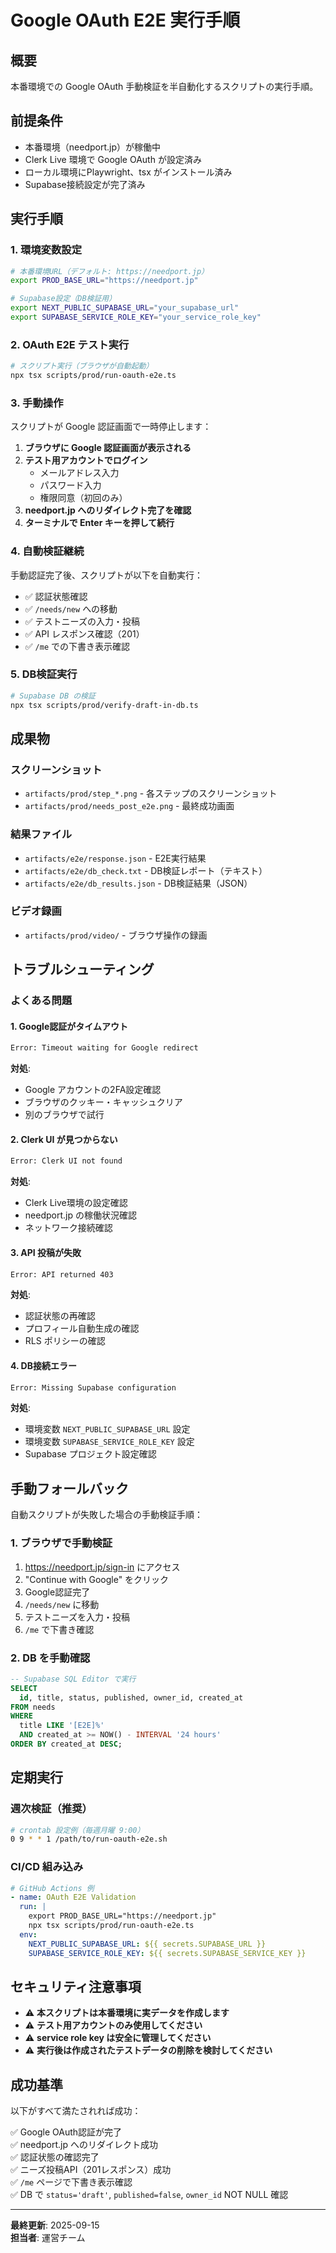 # Google OAuth E2E 実行手順

## 概要
本番環境での Google OAuth 手動検証を半自動化するスクリプトの実行手順。

## 前提条件
- 本番環境（needport.jp）が稼働中
- Clerk Live 環境で Google OAuth が設定済み
- ローカル環境にPlaywright、tsx がインストール済み
- Supabase接続設定が完了済み

## 実行手順

### 1. 環境変数設定
```bash
# 本番環境URL（デフォルト: https://needport.jp）
export PROD_BASE_URL="https://needport.jp"

# Supabase設定（DB検証用）
export NEXT_PUBLIC_SUPABASE_URL="your_supabase_url"
export SUPABASE_SERVICE_ROLE_KEY="your_service_role_key"
```

### 2. OAuth E2E テスト実行
```bash
# スクリプト実行（ブラウザが自動起動）
npx tsx scripts/prod/run-oauth-e2e.ts
```

### 3. 手動操作
スクリプトが Google 認証画面で一時停止します：

1. **ブラウザに Google 認証画面が表示される**
2. **テスト用アカウントでログイン**
   - メールアドレス入力
   - パスワード入力  
   - 権限同意（初回のみ）
3. **needport.jp へのリダイレクト完了を確認**
4. **ターミナルで Enter キーを押して続行**

### 4. 自動検証継続
手動認証完了後、スクリプトが以下を自動実行：

- ✅ 認証状態確認
- ✅ `/needs/new` への移動
- ✅ テストニーズの入力・投稿
- ✅ API レスポンス確認（201）
- ✅ `/me` での下書き表示確認

### 5. DB検証実行
```bash
# Supabase DB の検証
npx tsx scripts/prod/verify-draft-in-db.ts
```

## 成果物

### スクリーンショット
- `artifacts/prod/step_*.png` - 各ステップのスクリーンショット
- `artifacts/prod/needs_post_e2e.png` - 最終成功画面

### 結果ファイル
- `artifacts/e2e/response.json` - E2E実行結果
- `artifacts/e2e/db_check.txt` - DB検証レポート（テキスト）
- `artifacts/e2e/db_results.json` - DB検証結果（JSON）

### ビデオ録画
- `artifacts/prod/video/` - ブラウザ操作の録画

## トラブルシューティング

### よくある問題

#### 1. Google認証がタイムアウト
```bash
Error: Timeout waiting for Google redirect
```
**対処**: 
- Google アカウントの2FA設定確認
- ブラウザのクッキー・キャッシュクリア
- 別のブラウザで試行

#### 2. Clerk UI が見つからない
```bash
Error: Clerk UI not found
```
**対処**:
- Clerk Live環境の設定確認
- needport.jp の稼働状況確認
- ネットワーク接続確認

#### 3. API 投稿が失敗
```bash
Error: API returned 403
```
**対処**:
- 認証状態の再確認
- プロフィール自動生成の確認
- RLS ポリシーの確認

#### 4. DB接続エラー
```bash
Error: Missing Supabase configuration
```
**対処**:
- 環境変数 `NEXT_PUBLIC_SUPABASE_URL` 設定
- 環境変数 `SUPABASE_SERVICE_ROLE_KEY` 設定
- Supabase プロジェクト設定確認

## 手動フォールバック

自動スクリプトが失敗した場合の手動検証手順：

### 1. ブラウザで手動検証
1. https://needport.jp/sign-in にアクセス
2. "Continue with Google" をクリック
3. Google認証完了
4. `/needs/new` に移動
5. テストニーズを入力・投稿
6. `/me` で下書き確認

### 2. DB を手動確認
```sql
-- Supabase SQL Editor で実行
SELECT 
  id, title, status, published, owner_id, created_at
FROM needs 
WHERE 
  title LIKE '[E2E]%' 
  AND created_at >= NOW() - INTERVAL '24 hours'
ORDER BY created_at DESC;
```

## 定期実行

### 週次検証（推奨）
```bash
# crontab 設定例（毎週月曜 9:00）
0 9 * * 1 /path/to/run-oauth-e2e.sh
```

### CI/CD 組み込み
```yaml
# GitHub Actions 例
- name: OAuth E2E Validation
  run: |
    export PROD_BASE_URL="https://needport.jp"
    npx tsx scripts/prod/run-oauth-e2e.ts
  env:
    NEXT_PUBLIC_SUPABASE_URL: ${{ secrets.SUPABASE_URL }}
    SUPABASE_SERVICE_ROLE_KEY: ${{ secrets.SUPABASE_SERVICE_KEY }}
```

## セキュリティ注意事項

- ⚠️ **本スクリプトは本番環境に実データを作成します**
- ⚠️ **テスト用アカウントのみ使用してください**
- ⚠️ **service role key は安全に管理してください**
- ⚠️ **実行後は作成されたテストデータの削除を検討してください**

## 成功基準

以下がすべて満たされれば成功：

✅ Google OAuth認証が完了  
✅ needport.jp へのリダイレクト成功  
✅ 認証状態の確認完了  
✅ ニーズ投稿API（201レスポンス）成功  
✅ `/me` ページで下書き表示確認  
✅ DB で `status='draft'`, `published=false`, `owner_id` NOT NULL 確認  

---

**最終更新**: 2025-09-15  
**担当者**: 運営チーム
